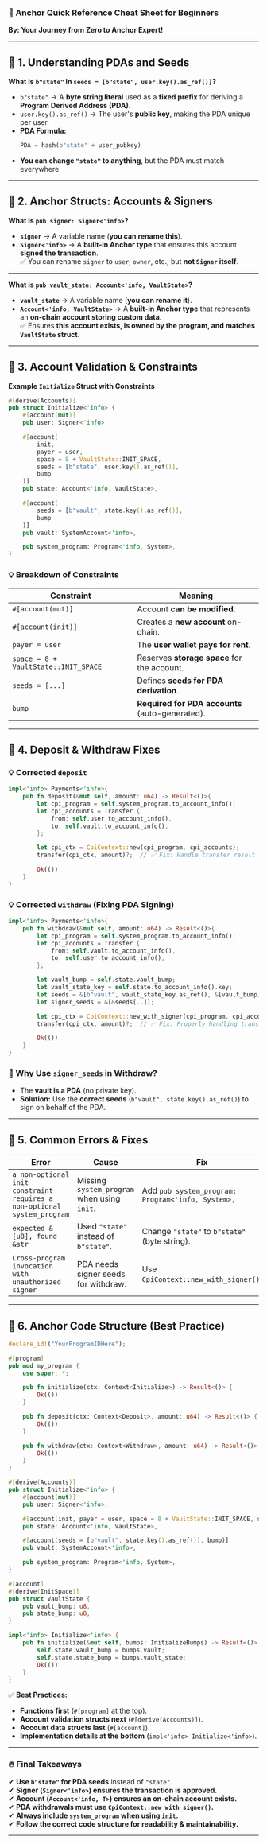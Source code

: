### **🚀 Anchor Quick Reference Cheat Sheet for Beginners**  
**By: Your Journey from Zero to Anchor Expert!**

---

## **📌 1. Understanding PDAs and Seeds**
**What is `b"state"` in `seeds = [b"state", user.key().as_ref()]`?**
- `b"state"` → A **byte string literal** used as a **fixed prefix** for deriving a **Program Derived Address (PDA)**.
- `user.key().as_ref()` → The user's **public key**, making the PDA unique per user.
- **PDA Formula:**  
  ```rust
  PDA = hash(b"state" + user_pubkey)
  ```
- **You can change `"state"` to anything**, but the PDA must match everywhere.

---

## **📌 2. Anchor Structs: Accounts & Signers**
**What is `pub signer: Signer<'info>`?**
- **`signer`** → A variable name (**you can rename this**).  
- **`Signer<'info>`** → A **built-in Anchor type** that ensures this account **signed the transaction**.  
✅ You can rename `signer` to `user`, `owner`, etc., but **not `Signer` itself**.

---

**What is `pub vault_state: Account<'info, VaultState>`?**
- **`vault_state`** → A variable name (**you can rename it**).  
- **`Account<'info, VaultState>`** → A **built-in Anchor type** that represents an **on-chain account storing custom data**.  
✅ Ensures **this account exists, is owned by the program, and matches `VaultState` struct**.

---

## **📌 3. Account Validation & Constraints**
**Example `Initialize` Struct with Constraints**
```rust
#[derive(Accounts)]
pub struct Initialize<'info> {
    #[account(mut)]
    pub user: Signer<'info>,

    #[account(
        init, 
        payer = user,
        space = 8 + VaultState::INIT_SPACE,
        seeds = [b"state", user.key().as_ref()], 
        bump
    )]
    pub state: Account<'info, VaultState>,

    #[account(
        seeds = [b"vault", state.key().as_ref()], 
        bump
    )]
    pub vault: SystemAccount<'info>,

    pub system_program: Program<'info, System>,
}
```
### **💡 Breakdown of Constraints**
| Constraint | Meaning |
|------------|---------|
| `#[account(mut)]` | Account **can be modified**. |
| `#[account(init)]` | Creates a **new account** on-chain. |
| `payer = user` | The **user wallet pays for rent**. |
| `space = 8 + VaultState::INIT_SPACE` | Reserves **storage space** for the account. |
| `seeds = [...]` | Defines **seeds for PDA derivation**. |
| `bump` | **Required for PDA accounts** (auto-generated). |

---

## **📌 4. Deposit & Withdraw Fixes**
### **💡 Corrected `deposit`**
```rust
impl<'info> Payments<'info>{
    pub fn deposit(&mut self, amount: u64) -> Result<()>{
        let cpi_program = self.system_program.to_account_info();
        let cpi_accounts = Transfer {
            from: self.user.to_account_info(),
            to: self.vault.to_account_info(),
        };

        let cpi_ctx = CpiContext::new(cpi_program, cpi_accounts);
        transfer(cpi_ctx, amount)?;  // ✅ Fix: Handle transfer result

        Ok(())
    }
}
```

### **💡 Corrected `withdraw` (Fixing PDA Signing)**
```rust
impl<'info> Payments<'info>{
    pub fn withdraw(&mut self, amount: u64) -> Result<()>{
        let cpi_program = self.system_program.to_account_info();
        let cpi_accounts = Transfer {
            from: self.vault.to_account_info(),
            to: self.user.to_account_info(),
        };

        let vault_bump = self.state.vault_bump;
        let vault_state_key = self.state.to_account_info().key;
        let seeds = &[b"vault", vault_state_key.as_ref(), &[vault_bump]];
        let signer_seeds = &[&seeds[..]];

        let cpi_ctx = CpiContext::new_with_signer(cpi_program, cpi_accounts, signer_seeds);
        transfer(cpi_ctx, amount)?;  // ✅ Fix: Properly handling transfer result

        Ok(())
    }
}
```
### **🚨 Why Use `signer_seeds` in Withdraw?**
- The **vault is a PDA** (no private key).
- **Solution:** Use the **correct seeds** (`b"vault", state.key().as_ref()`) to sign on behalf of the PDA.

---

## **📌 5. Common Errors & Fixes**
| Error | Cause | Fix |
|--------|---------|------|
| `a non-optional init constraint requires a non-optional system_program` | Missing `system_program` when using `init`. | Add `pub system_program: Program<'info, System>,` |
| `expected &[u8], found &str` | Used `"state"` instead of `b"state"`. | Change `"state"` to `b"state"` (byte string). |
| `Cross-program invocation with unauthorized signer` | PDA needs signer seeds for withdraw. | Use `CpiContext::new_with_signer()`. |

---

## **📌 6. Anchor Code Structure (Best Practice)**
```rust
declare_id!("YourProgramIDHere");

#[program]
pub mod my_program {
    use super::*;

    pub fn initialize(ctx: Context<Initialize>) -> Result<()> {
        Ok(())
    }

    pub fn deposit(ctx: Context<Deposit>, amount: u64) -> Result<()> {
        Ok(())
    }

    pub fn withdraw(ctx: Context<Withdraw>, amount: u64) -> Result<()> {
        Ok(())
    }
}

#[derive(Accounts)]
pub struct Initialize<'info> {
    #[account(mut)]
    pub user: Signer<'info>,

    #[account(init, payer = user, space = 8 + VaultState::INIT_SPACE, seeds = [b"state", user.key().as_ref()], bump)]
    pub state: Account<'info, VaultState>,

    #[account(seeds = [b"vault", state.key().as_ref()], bump)]
    pub vault: SystemAccount<'info>,

    pub system_program: Program<'info, System>,
}

#[account]
#[derive(InitSpace)]
pub struct VaultState {
    pub vault_bump: u8,
    pub state_bump: u8,
}

impl<'info> Initialize<'info> {
    pub fn initialize(&mut self, bumps: InitializeBumps) -> Result<()> {
        self.state.vault_bump = bumps.vault;
        self.state.state_bump = bumps.vault_state;
        Ok(())
    }
}
```
✅ **Best Practices:**
- **Functions first** (`#[program]` at the top).
- **Account validation structs next** (`#[derive(Accounts)]`).
- **Account data structs last** (`#[account]`).
- **Implementation details at the bottom** (`impl<'info> Initialize<'info>`).

---

### **🔥 Final Takeaways**
✔ **Use `b"state"` for PDA seeds** instead of `"state"`.  
✔ **Signer (`Signer<'info>`) ensures the transaction is approved.**  
✔ **Account (`Account<'info, T>`) ensures an on-chain account exists.**  
✔ **PDA withdrawals must use `CpiContext::new_with_signer()`.**  
✔ **Always include `system_program` when using `init`.**  
✔ **Follow the correct code structure for readability & maintainability.**  

---

